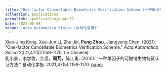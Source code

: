```yaml
---
title: "One-factor Cancellable Biometrics Verification Scheme (一种单因子的可撤销生物特征认证方法)"
collection: publications
permalink: /publication/paper17
date: 2021-05-08
venue: 'Acta Automatica Sinica (自动化学报)'
---
```


Xiao-Jing Kong, Xue-Jun Li, Zhe Jin, **Peng Zhou**, Jiangyong Chen. (2021). &quot;One-factor Cancellable Biometrics Verification Scheme.&quot; <i>Acta Automatica Sinica</i> 2021,47(5):1159-1170. (In Chinese) <br/>孔小景，李学俊，金哲，**周芃**，陈江勇. (2010). &quot;一种单因子的可撤销生物特征认证方法.&quot; 自动化学报. 2021,47(5):1159-1170. [paper](http://Doctor-Nobody.github.io/papers/自动化学报2021.pdf) 